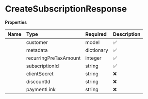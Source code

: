 # CreateSubscriptionResponse



**Properties**

| Name | Type | Required | Description |
| :-------- | :----------| :----------| :----------|
    | customer | model | ✅ |  |
    | metadata | dictionary | ✅ |  |
    | recurringPreTaxAmount | integer | ✅ | Tax will be added to the amount and charged to the customer on each billing cycle |
    | subscriptionId | string | ✅ | Unique identifier for the subscription |
    | clientSecret | string | ❌ | Client secret used to load Dodo checkout SDK NOTE : Dodo checkout SDK will be coming soon |
    | discountId | string | ❌ | The discount id if discount is applied |
    | paymentLink | string | ❌ | URL to checkout page |




<!-- This file was generated by liblab | https://liblab.com/ -->